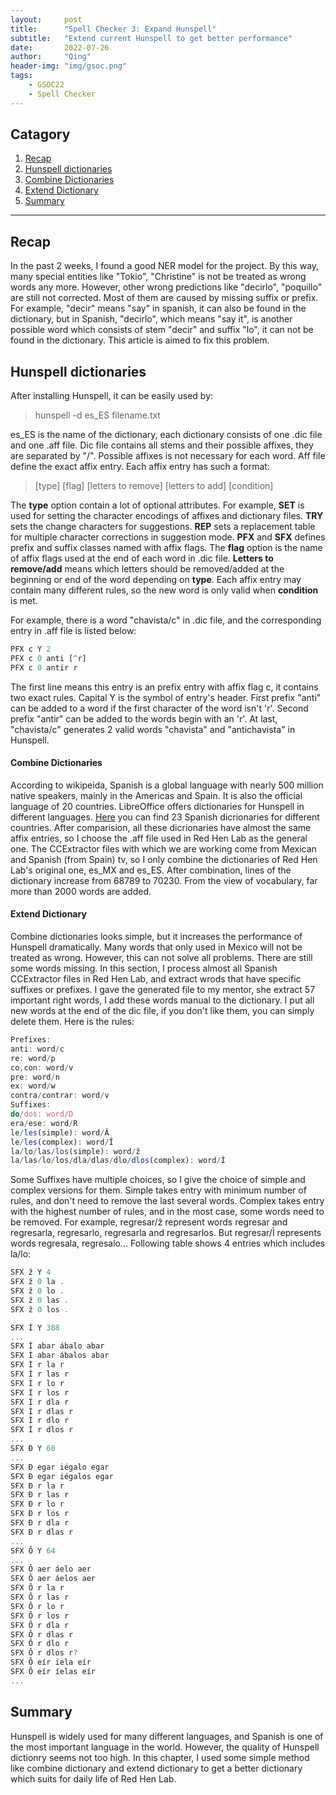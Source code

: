 ```yaml
---
layout:     post
title:      "Spell Checker 3: Expand Hunspell"
subtitle:   "Extend current Hunspell to get better performance"
date:       2022-07-26
author:     "Qing"
header-img: "img/gsoc.png"
tags:
    - GSOC22
    - Spell Checker
---
```




## Catagory

1. [Recap](#recap)
2. [Hunspell dictionaries](#hunspell-dictionaries)
3. [Combine Dictionaries](#combine-dictionaries)
4. [Extend Dictionary](#extend-dictionary)
5. [Summary](#summary)

---

## Recap

In the past 2 weeks, I found a good NER model for the project. By this way, many special entities like "Tokio", "Christine" is not be treated as wrong words any more. However, other wrong predictions like "decirlo", "poquillo" are still not corrected. Most of them are caused by missing suffix or prefix. For example, "decir" means "say" in spanish, it can also be found in the dictionary, but in Spanish, "decirlo", which means "say it", is another possible word which consists of stem "decir" and suffix "lo", it can not be found in the dictionary. This article is aimed to fix this problem.


## Hunspell dictionaries

After installing Hunspell, it can be easily used by:
> hunspell -d es_ES filename.txt

es_ES is the name of the dictionary, each dictionary consists of one .dic file and one .aff file. Dic file contains all stems and their possible affixes, they are separated by "/". Possible affixes is not necessary for each word. Aff file define the exact affix entry. Each affix entry has such a format:
> [type] [flag] [letters to remove] [letters to add] [condition]

The **type** option contain a lot of optional attributes. For example, **SET** is used for setting the character encodings of affixes and dictionary files. **TRY** sets the change characters for suggestions. **REP** sets a replacement table for multiple character corrections in suggestion mode. **PFX** and **SFX** defines prefix and suffix classes named with affix flags. The **flag** option is the name of affix flags used at the end of each word in .dic file. **Letters to remove/add** means which letters should be removed/added at the beginning or end of the word depending on **type**. Each affix entry may contain many different rules, so the new word is only valid when **condition** is met.

For example, there is a word "chavista/c" in .dic file, and the corresponding entry in .aff file is listed below:
```js
PFX c Y 2
PFX c 0 anti [^r]
PFX c 0 antir r
```
The first line means this entry is an prefix entry with affix flag c, it contains two exact rules. Capital Y is the symbol of entry's header.
First prefix "anti" can be added to a word if the first character of the word isn't 'r'. Second prefix "antir" can be added to the words begin with an 'r'. At last, "chavista/c" generates 2 valid words "chavista" and "antichavista" in Hunspell.

#### Combine Dictionaries

According to wikipeida, Spanish is a global language with nearly 500 million native speakers, mainly in the Americas and Spain. It is also the official language of 20 countries. LibreOffice offers dictionaries for Hunspell in different languages. [Here](https://cgit.freedesktop.org/libreoffice/dictionaries/tree/es) you can find 23 Spanish dicrionaries for different countries. After comparision, all these dicrionaries have almost the same affix entries, so I choose the .aff file used in Red Hen Lab as the general one. The CCExtractor files with which we are working come from Mexican and Spanish (from Spain) tv, so I only combine the dictionaries of Red Hen Lab's original one, es_MX and es_ES. After combination, lines of the dictionary increase from 68789 to 70230. From the view of vocabulary, far more than 2000 words are added.


#### Extend Dictionary

Combine dictionaries looks simple, but it increases the performance of Hunspell dramatically. Many words that only used in Mexico will not be treated as wrong. However, this can not solve all problems. There are still some words missing. In this section, I process almost all Spanish CCExtractor files in Red Hen Lab, and extract wrods that have specific suffixes or prefixes. I gave the generated file to my mentor, she extract 57 important right words, I add these words manual to the dictionary. I put all new words at the end of the dic file, if you don't like them, you can simply delete them. Here is the rules:
```js
Prefixes:
anti: word/c
re: word/p
co,con: word/v
pre: word/n
ex: word/w
contra/contrar: word/v
Suffixes:
do/dos: word/D
era/ese: word/R
le/les(simple): word/Â
le/les(complex): word/Î
la/lo/las/los(simple): word/ẑ
la/las/lo/los/dla/dlas/dlo/dlos(complex): word/Ì
```
Some Suffixes have multiple choices, so I give the choice of simple and complex versions for them. Simple takes entry with minimum number of rules, and don't need to remove the last several words. Complex takes entry with the highest number of rules, and in the most case, some words need to be removed. For example, regresar/ẑ represent words regresar and regresarla, regresarlo, regresarla and regresarlos. But regresar/Ì represents words regresala, regresalo... Following table shows 4 entries which includes la/lo:
```js
SFX ẑ Y 4
SFX ẑ 0 la .
SFX ẑ 0 lo .
SFX ẑ 0 las .
SFX ẑ 0 los .

SFX Ì Y 388
...
SFX Ì abar ábalo abar
SFX Ì abar ábalos abar
SFX Ì r la r
SFX Ì r las r
SFX Ì r lo r
SFX Ì r los r
SFX Ì r dla r
SFX Ì r dlas r
SFX Ì r dlo r
SFX Ì r dlos r
...
SFX Ð Y 60
...
SFX Ð egar iégalo egar
SFX Ð egar iégalos egar
SFX Ð r la r
SFX Ð r las r
SFX Ð r lo r
SFX Ð r los r
SFX Ð r dla r
SFX Ð r dlas r
...
SFX Ô Y 64
...
SFX Ô aer áelo aer
SFX Ô aer áelos aer
SFX Ô r la r
SFX Ô r las r
SFX Ô r lo r
SFX Ô r los r
SFX Ô r dla r
SFX Ô r dlas r
SFX Ô r dlo r
SFX Ô r dlos r?
SFX Ô eír íela eír
SFX Ô eír íelas eír
...
```



## Summary
Hunspell is widely used for many different languages, and Spanish is one of the most important language in the world. However, the quality of Hunspell dictionry seems not too high. In this chapter, I used some simple method like combine dictionary and extend dictionary to get a better dictionary which suits for daily life of Red Hen Lab.